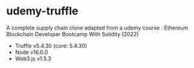 # udemy-truffle
A complete supply chain clone adapted from a udemy course : Ethereum Blockchain Developer Bootcamp With Solidity (2022)
- Truffle v5.4.30 (core: 5.4.30)
- Node v16.0.0
- Web3.js v1.5.3


